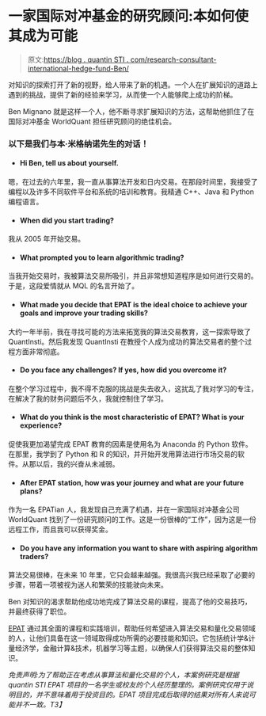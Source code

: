 # 一家国际对冲基金的研究顾问:本如何使其成为可能

> 原文:[https://blog . quantin STI . com/research-consultant-international-hedge-fund-Ben/](https://blog.quantinsti.com/research-consultant-international-hedge-fund-ben/)

对知识的探索打开了新的视野，给人带来了新的机遇。一个人在扩展知识的道路上遇到的挑战，提供了新的经验来学习，从而使一个人能够爬上成功的阶梯。

Ben Mignano 就是这样一个人，他不断寻求扩展知识的方法，这帮助他抓住了在国际对冲基金 WorldQuant 担任研究顾问的绝佳机会。

### 以下是我们与本·米格纳诺先生的对话！

*   #### Hi Ben, tell us about yourself.

嗯，在过去的六年里，我一直从事算法开发和日内交易。在那段时间里，我接受了编程以及许多不同软件平台和系统的培训和教育。我精通 C++、Java 和 Python 编程语言。

*   #### When did you start trading?

我从 2005 年开始交易。

*   #### What prompted you to learn algorithmic trading?

当我开始交易时，我被算法交易所吸引，并且非常想知道程序是如何进行交易的。于是，这段爱情就从 MQL 的名言开始了。

*   #### What made you decide that EPAT is the ideal choice to achieve your goals and improve your trading skills?

大约一年半前，我在寻找可能的方法来拓宽我的算法交易教育，这一探索导致了 QuantInsti。然后我发现 QuantInsti 在教授个人成为成功的算法交易者的整个过程方面非常彻底。

*   #### Do you face any challenges? If yes, how did you overcome it?

在整个学习过程中，我不得不克服的挑战是失去收入，这扰乱了我对学习的专注，在解决了我的财务问题后不久，我就控制住了学习。

*   #### What do you think is the most characteristic of EPAT? What is your experience?

促使我更加渴望完成 EPAT 教育的因素是使用名为 Anaconda 的 Python 软件。在那里，我学到了 Python 和 R 的知识，并开始开发用算法进行市场交易的软件。从那以后，我的兴奋从未减弱。

*   #### After EPAT station, how was your journey and what are your future plans?

作为一名 EPATian 人，我发现自己充满了机遇，并在一家国际对冲基金公司 WorldQuant 找到了一份研究顾问的工作。这是一份很棒的“工作”，因为这是一份远程工作，而且我可以获得奖金。

*   #### Do you have any information you want to share with aspiring algorithm traders?

算法交易很棒，在未来 10 年里，它只会越来越强。我很高兴我已经采取了必要的步骤，带着一项被视为迷人和繁荣的技能驶向未来。

Ben 对知识的渴求帮助他成功地完成了算法交易的课程，提高了他的交易技巧，并最终获得了职位。

[EPAT](https://www.quantinsti.com/epat) 通过其全面的课程和实践培训，帮助任何希望进入算法交易和量化交易领域的人，让他们具备在这一领域取得成功所需的必要技能和知识。它包括统计学&计量经济学，金融计算&技术，机器学习等主题，以确保人们获得算法交易的整体知识。

*免责声明:为了帮助正在考虑从事算法和量化交易的个人，本案例研究是根据 quantin STI EPAT 项目的一名学生或校友的个人经历整理的。案例研究仅用于说明目的，并不意味着用于投资目的。EPAT 项目完成后取得的结果对所有人来说可能并不一致。T3】*